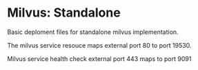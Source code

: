 # Milvus: Standalone

Basic deploment files for standalone milvus implementation.

The milvus service resouce maps external port 80 to port 19530.

Milvus service health check external port 443 maps to port 9091
